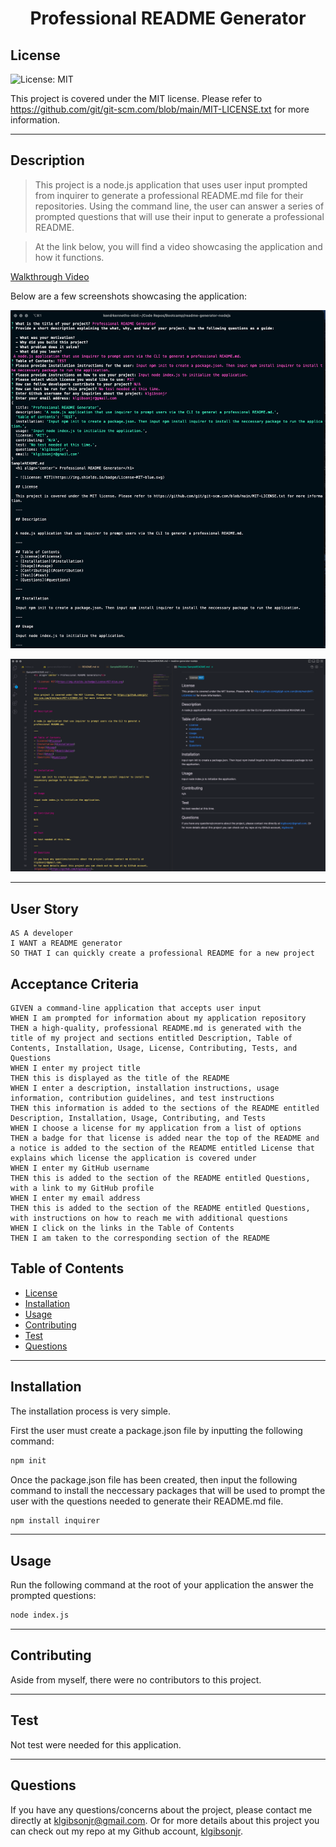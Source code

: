   <h1 align='center'>Professional README Generator</h1>

## License

![License: MIT](https://img.shields.io/badge/License-MIT-blue.svg)

This project is covered under the MIT license.
Please refer to https://github.com/git/git-scm.com/blob/main/MIT-LICENSE.txt for more information.

---

## Description

> This project is a node.js application that uses user input prompted from inquirer to generate a professional README.md file for their repositories. Using the command line, the user can answer a series of prompted questions that will use their input to generate a professional README.

> At the link below, you will find a video showcasing the application and how it functions.

[Walkthrough Video](https://drive.google.com/file/d/1fix5KgV1NQ6qC2ydri6SLPcyxs3kz3BI/view 'Walkthrough Video')

Below are a few screenshots showcasing the application:

![Terminal Example](./assets/readme-generator1.png)

![README.md Example](./assets/readme-generator2.png)

---

## User Story

```
AS A developer
I WANT a README generator
SO THAT I can quickly create a professional README for a new project
```

## Acceptance Criteria

```
GIVEN a command-line application that accepts user input
WHEN I am prompted for information about my application repository
THEN a high-quality, professional README.md is generated with the title of my project and sections entitled Description, Table of Contents, Installation, Usage, License, Contributing, Tests, and Questions
WHEN I enter my project title
THEN this is displayed as the title of the README
WHEN I enter a description, installation instructions, usage information, contribution guidelines, and test instructions
THEN this information is added to the sections of the README entitled Description, Installation, Usage, Contributing, and Tests
WHEN I choose a license for my application from a list of options
THEN a badge for that license is added near the top of the README and a notice is added to the section of the README entitled License that explains which license the application is covered under
WHEN I enter my GitHub username
THEN this is added to the section of the README entitled Questions, with a link to my GitHub profile
WHEN I enter my email address
THEN this is added to the section of the README entitled Questions, with instructions on how to reach me with additional questions
WHEN I click on the links in the Table of Contents
THEN I am taken to the corresponding section of the README
```

## Table of Contents

- [License](#license)
- [Installation](#installation)
- [Usage](#usage)
- [Contributing](#contribution)
- [Test](#test)
- [Questions](#questions)

---

## Installation

The installation process is very simple.

First the user must create a package.json file by inputting the following command:

```zsh
npm init
```

Once the package.json file has been created, then input the following command to install the neccessary packages that will be used to prompt the user with the questions needed to generate their README.md file.

```zsh
npm install inquirer
```

---

## Usage

Run the following command at the root of your application the answer the prompted questions:

```zsh
node index.js
```

---

## Contributing

Aside from myself, there were no contributors to this project.

---

## Test

Not test were needed for this application.

---

## Questions

If you have any questions/concerns about the project, please contact me directly at klgibsonjr@gmail.com.
Or for more details about this project you can check out my repo at my Github account, [klgibsonjr](https://github.com/klgibsonjr/readme-generator-nodejs/).
